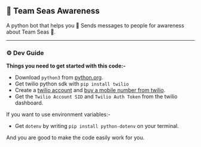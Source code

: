 ## 🌊  Team Seas Awareness
A python bot that helps you 💬 Sends messages to people for awareness about Team Seas 🌊.

<hr>

### ⚙️ Dev Guide
**Things you need to get started with this code:-**
* Download `python3` from [python.org](https://www.python.org/downloads/).
* Get twilio python sdk with `pip install twilio`
* Create a [twilio account](https://twilio.com) and [buy a mobile number from twilio](https://www.twilio.com/docs/phone-numbers).
* Get the `Twilio Account SID` and `Twilio Auth Token` from the twilio dashboard.

If you want to use environment variables:-
* Get `dotenv` by writing `pip install python-dotenv` on your terminal.

And you are good to make the code easily work for you.

### 